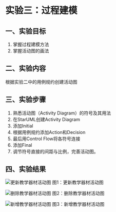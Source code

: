 # 实验三：过程建模

## 一、实验目标

1. 掌握过程建模方法
2. 掌握活动图的画法

## 二、实验内容

   根据实验二中的用例规约创建活动图

## 三、实验步骤

1. 熟悉活动图（Activity Diagram）的符号及其用法
2. 在StarUML创建Activity Diagram
3. 添加Initial
4. 根据用例规约添加Action和Decision
5. 最后用Control Flow将各符号连接
6. 添加Final
7. 调节符号直接的间距与比例，完善活动图。

## 四、实验结果
![更新教学器材活动图](https://raw.githubusercontent.com/hzs2019/uml-modeling-2020/master/students/1714080901133/model3_1.jpg)
图1：更新教学器材活动图

![删除教学器材活动图](https://raw.githubusercontent.com/hzs2019/uml-modeling-2020/master/students/1714080901133/model3_2.jpg)
图2：删除教学器材活动图

![新增教学器材活动图](https://raw.githubusercontent.com/hzs2019/uml-modeling-2020/master/students/1714080901133/model3_3.jpg)
图3：新增教学器材活动图

